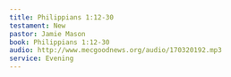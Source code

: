 ```yaml
---
title: Philippians 1:12-30
testament: New
pastor: Jamie Mason
book: Philippians 1:12-30
audio: http://www.mecgoodnews.org/audio/170320192.mp3
service: Evening
---
```


